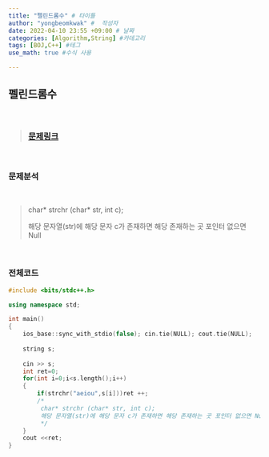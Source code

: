 ```yaml
---
title: "펠린드롬수" # 타이틀 
author: "yongbeomkwak" #  작성자 
date: 2022-04-10 23:55 +09:00 # 날짜  
categories: [Algorithm,String] #카데고리 
tags: [BOJ,C++] #테그 
use_math: true #수식 사용

---
```


## 펠린드롬수

<br>

> ### [문제링크](https://www.acmicpc.net/problem/10987)

<br>

### 문제분석 

<br>


> char* strchr (char* str, int c);
>
>해당 문자열(str)에 해당 문자 c가 존재하면 해당 존재하는 곳 포인터 없으면 Null

<br>

### 전체코드

~~~ c++
#include <bits/stdc++.h>

using namespace std;

int main()
{
    ios_base::sync_with_stdio(false); cin.tie(NULL); cout.tie(NULL);
    
    string s;
    
    cin >> s;
    int ret=0;
    for(int i=0;i<s.length();i++)
    {
        if(strchr("aeiou",s[i]))ret ++;
        /*
         char* strchr (char* str, int c);
         해당 문자열(str)에 해당 문자 c가 존재하면 해당 존재하는 곳 포인터 없으면 Null
         */
    }
    cout <<ret;
}
~~~
